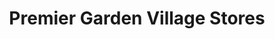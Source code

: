 ---
title: "Premier Garden Village Stores"
url: /hatfield/premier-garden-village-stores/
shop: Lebensmittel
---